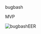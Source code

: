bugbash

MVP

![bugbashEER](https://user-images.githubusercontent.com/40356149/229571147-b28ad38e-67ff-4d14-8e2e-ac8b0cbffd98.png)

